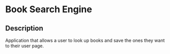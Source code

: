 # Book Search Engine 

## Description
Application that allows a user to look up books and save the ones they want to their user page.


